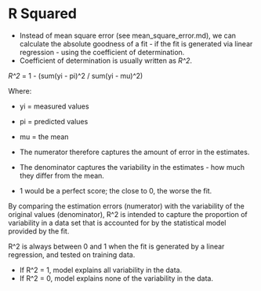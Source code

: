 # R Squared

- Instead of mean square error (see mean_square_error.md), we can calculate the absolute goodness of a fit - if the fit is generated via linear regression - using the coefficient of determination.
- Coefficient of determination is usually written as _R^2_.

_R^2_ = 1 - (sum(yi - pi)^2 / sum(yi - mu)^2)

Where:

- yi = measured values
- pi = predicted values
- mu = the mean

- The numerator therefore captures the amount of error in the estimates.
- The denominator captures the variability in the estimates - how much they differ from the mean.
- 1 would be a perfect score; the close to 0, the worse the fit.

By comparing the estimation errors (numerator) with the variability of the original values (denominator), R^2 is intended to capture the proportion of variability in a data set that is accounted for by the statistical model provided by the fit.

R^2 is always between 0 and 1 when the fit is generated by a linear regression, and tested on training data.

- If R^2 = 1, model explains all variability in the data.
- If R^2 = 0, model explains none of the variability in the data.
